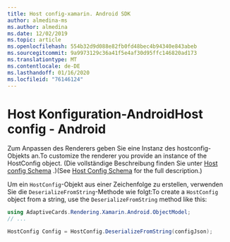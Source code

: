 ```yaml
---
title: Host config-xamarin. Android SDK
author: almedina-ms
ms.author: almedina
ms.date: 12/02/2019
ms.topic: article
ms.openlocfilehash: 554b32d9d088e82fb0fd48bec4b94340e843abeb
ms.sourcegitcommit: 9a9973129c36a41f5e4af30d95ffc146820ad173
ms.translationtype: MT
ms.contentlocale: de-DE
ms.lasthandoff: 01/16/2020
ms.locfileid: "76146124"
---
```

# <a name="host-config---android"></a><span data-ttu-id="f139d-102">Host Konfiguration-Android</span><span class="sxs-lookup"><span data-stu-id="f139d-102">Host config - Android</span></span>

<span data-ttu-id="f139d-103">Zum Anpassen des Renderers geben Sie eine Instanz des hostconfig-Objekts an.</span><span class="sxs-lookup"><span data-stu-id="f139d-103">To customize the renderer you provide an instance of the HostConfig object.</span></span> <span data-ttu-id="f139d-104">(Die vollständige Beschreibung finden Sie unter [Host config Schema](../../../../rendering-cards/host-config.md) .)</span><span class="sxs-lookup"><span data-stu-id="f139d-104">(See [Host Config Schema](../../../../rendering-cards/host-config.md) for the full description.)</span></span>

<span data-ttu-id="f139d-105">Um ein ```HostConfig```-Objekt aus einer Zeichenfolge zu erstellen, verwenden Sie die ```DeserializeFromString```-Methode wie folgt:</span><span class="sxs-lookup"><span data-stu-id="f139d-105">To create a ```HostConfig``` object from a string, use the ```DeserializeFromString``` method like this:</span></span>

```csharp
using AdaptiveCards.Rendering.Xamarin.Android.ObjectModel;
// ...

HostConfig Config = HostConfig.DeserializeFromString(configJson);
```